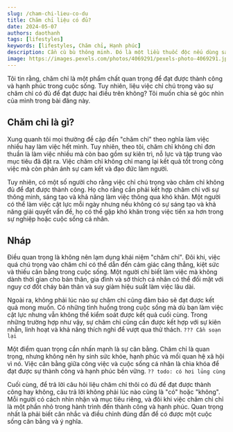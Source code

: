 ```yaml
---
slug: /cham-chi-lieu-co-du
title: Chăm chỉ liệu có đủ?
date: 2024-05-07
authors: daothanh
tags: [lifestyles]
keywords: [lifestyles, Chăm chỉ, Hạnh phúc]
description: Cần cù bù thông minh. Đó là một liều thuốc độc nếu dùng sai cách.
image: https://images.pexels.com/photos/4069291/pexels-photo-4069291.jpeg?auto=compress&cs=tinysrgb&w=1260&h=750&dpr=1
---
```


Tôi tin rằng, chăm chỉ là một phẩm chất quan trọng để đạt được thành công và hạnh phúc trong cuộc sống. Tuy nhiên, liệu việc chỉ chú trọng vào sự chăm chỉ có đủ để đạt được hai điều trên không? Tôi muốn chia sẻ góc nhìn của mình trong bài đăng này.

<!-- truncate -->

## Chăm chỉ là gì?

Xung quanh tôi mọi thường đề cập đến "chăm chỉ" theo nghĩa làm việc nhiều hay làm việc hết mình. Tuy nhiên, theo tôi, chăm chỉ không chỉ đơn thuần là làm việc nhiều mà còn bao gồm sự kiên trì, nỗ lực và tập trung vào mục tiêu đã đặt ra. Việc chăm chỉ không chỉ mang lại kết quả tốt trong công việc mà còn phản ánh sự cam kết và đạo đức làm người.

Tuy nhiên, có một số người cho rằng việc chỉ chú trọng vào chăm chỉ không đủ để đạt được thành công. Họ cho rằng cần phải kết hợp chăm chỉ với sự thông minh, sáng tạo và khả năng làm việc thông qua khó khăn. Một người có thể làm việc cật lực mỗi ngày nhưng nếu không có sự sáng tạo và khả năng giải quyết vấn đề, họ có thể gặp khó khăn trong việc tiến xa hơn trong sự nghiệp hoặc cuộc sống cá nhân.

## Nháp

Điều quan trọng là không nên lạm dụng khái niệm "chăm chỉ". Đôi khi, việc quá chú trọng vào chăm chỉ có thể dẫn đến cảm giác căng thẳng, kiệt sức và thiếu cân bằng trong cuộc sống. Một người chỉ biết làm việc mà không dành thời gian cho bản thân, gia đình và sở thích cá nhân có thể đối mặt với nguy cơ đốt cháy bản thân và suy giảm hiệu suất làm việc lâu dài.

Ngoài ra, không phải lúc nào sự chăm chỉ cũng đảm bảo sẽ đạt được kết quả mong muốn. Có những tình huống trong cuộc sống mà dù bạn làm việc cật lực nhưng vẫn không thể kiểm soát được kết quả cuối cùng. Trong những trường hợp như vậy, sự chăm chỉ cũng cần được kết hợp với sự kiên nhẫn, linh hoạt và khả năng thích nghi để vượt qua thử thách. `??? Cần soạn lại`

Một điểm quan trọng cần nhấn mạnh là sự cân bằng. Chăm chỉ là quan trọng, nhưng không nên hy sinh sức khỏe, hạnh phúc và mối quan hệ xã hội vì nó. Việc cân bằng giữa công việc và cuộc sống cá nhân là chìa khóa để đạt được sự thành công và hạnh phúc bền vững. `?? todo: có hơi lủng cùng`

Cuối cùng, để trả lời câu hỏi liệu chăm chỉ thôi có đủ để đạt được thành công hay không, câu trả lời không phải lúc nào cũng là "có" hoặc "không". Mỗi người có cách nhìn nhận và mục tiêu riêng, và đôi khi việc chăm chỉ chỉ là một phần nhỏ trong hành trình đến thành công và hạnh phúc. Quan trọng nhất là phải biết cân nhắc và điều chỉnh đúng đắn để có được một cuộc sống cân bằng và ý nghĩa.
